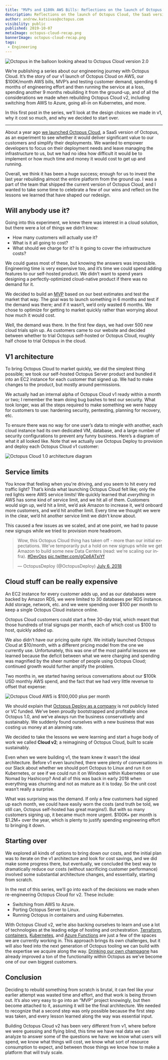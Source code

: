 ```yaml
---
title: "MVPs and $100k AWS Bills: Reflections on the launch of Octopus Cloud 1.0"
description: Reflections on the launch of Octopus Cloud, the SaaS version of Octopus, and how it shaped our plans for Octopus Cloud 2.0.
author: andrew.katsivas@octopus.com
visibility: public
published: 2019-10-07
metaImage: octopus-cloud-recap.png
bannerImage: octopus-cloud-recap.png
tags:
 - Engineering
---
```


![Octopus in the balloon looking ahead to Octopus Cloud version 2.0](octopus-cloud-recap.png)

We’re publishing a series about our engineering journey with Octopus Cloud. It’s the story of our v1 launch of Octopus Cloud on AWS, our $100K/month AWS bills, MVP’s and testing customer demand, spending 6 months of engineering effort and then running the service at a loss, spending another 9 months rebuilding it from the ground-up, and of all the considerations we made when rebuilding Octopus Cloud v2, including switching from AWS to Azure, going all-in on Kubernetes, and more.

In this first post in the series, we’ll look at the design choices we made in v1, why it cost so much, and why we decided to start over.

<hr />

About a year ago [we launched Octopus Cloud](https://octopus.com/blog/announcing-octopus-cloud), a SaaS version of Octopus, as an experiment to see whether it would deliver significant value to our customers and simplify their deployments. We wanted to empower developers to focus on their deployment needs and leave managing the infrastructure to us, but we had no idea how difficult it would be to implement or how much time and money it would cost to get up and running.

Overall, we think it has been a huge success; enough for us to invest the last year rebuilding almost the entire platform from the ground up. I was a part of the team that shipped the current version of Octopus Cloud, and I wanted to take some time to celebrate a few of our wins and reflect on the lessons we learned that have shaped our redesign.

## Will anybody use it?

Going into this experiment, we knew there was interest in a cloud solution, but there were a lot of things we didn’t know: 

* How many customers will actually use it?
* What is it all going to cost?
* What should we charge for it? Is it going to cover the infrastructure costs?

We could guess most of these, but knowing the answers was impossible. Engineering time is very expensive too, and it’s time we could spend adding features to our self-hosted product. We didn’t want to spend years designing a perfectly-optimized cloud-native product if there was no demand for it. 

We decided to build an [MVP](https://en.wikipedia.org/wiki/Minimum_viable_product) based on our best estimates and test the market that way. The goal was to launch something in 6 months and test if the demand was there; and if it wasn’t, we’d only wasted 6 months. We chose to optimize for getting to market quickly rather than worrying about how much it would cost. 

Well, the demand was there. In the first few days, we had over 500 new cloud trials spin up. As customers came to our website and decided between whether to trial Octopus self-hosted or Octopus Cloud, roughly half chose to trial Octopus in the cloud. 

## V1 architecture

To bring Octopus Cloud to market quickly, we did the simplest thing possible; we took our self-hosted Octopus Server product and bundled it into an EC2 instance for each customer that signed up. We had to make changes to the product, but mostly around permissions. 

We actually had an internal alpha of Octopus Cloud v1 ready within a month or two; I remember the team doing bug bashes to test our security. What took longer, was all the steps required to make something we were happy for customers to use: hardening security, pentesting, planning for recovery, etc.

To ensure there was no way for one user’s data to mingle with another, each cloud instance had its own dedicated VM, database, and a large number of security configurations to prevent any funny business. Here’s a diagram of what it all looked like. Note that we actually use Octopus Deploy to provision and deploy each Octopus Cloud v1 customer:

![Octopus Cloud 1.0 architecture diagram](octopus-cloud-v1-architecture-diagram.png "width=600")

## Service limits 

You know that feeling when you're driving, and you seem to hit every red traffic light? That’s kinda what launching Octopus Cloud felt like; only the red lights were AWS service limits! We quickly learned that *everything* in AWS has some kind of service limit, and we hit all of them. Customers would sign up, we’d hit a limit, we’d ask Amazon to increase it, we’d onboard more customers, and we’d hit another limit. Every time we thought we were in the clear, we’d hit another service limit we didn’t know about. 

This caused a few issues as we scaled, and at one point, we had to pause new signups while we tried to provision more headroom.

<blockquote class="twitter-tweet"><p lang="en" dir="ltr">Wow, this Octopus Cloud thing has taken off - more than our initial expectations. We&#39;ve temporarily put a hold on new signups while we get Amazon to build some new Data Centers (read: we&#39;re scaling our infra). <a href="https://twitter.com/hashtag/DevOps?src=hash&amp;ref_src=twsrc%5Etfw">#DevOps</a> <a href="https://t.co/gCp6ATxiYf">pic.twitter.com/gCp6ATxiYf</a></p>&mdash; OctopusDeploy (@OctopusDeploy) <a href="https://twitter.com/OctopusDeploy/status/1015048915605831680?ref_src=twsrc%5Etfw">July 6, 2018</a></blockquote> <script async src="https://platform.twitter.com/widgets.js" charset="utf-8"></script>

## Cloud stuff can be really expensive

An EC2 instance for every customer adds up, and as our databases were backed by Amazon RDS, we were limited to 30 databases per RDS instance. Add storage, network, etc. and we were spending over $100 per month to keep a single Octopus Cloud instance online. 

Octopus Cloud customers could start a free 30-day trial, which meant that those hundreds of trial signups per month, each of which cost us $100 to host, quickly added up. 

We also didn’t have our pricing quite right. We initially launched Octopus Cloud at $10/month, with a different pricing model from the one we currently use. Unfortunately, this was one of the most painful lessons we learned because the deficit between what we were charging and spending was magnified by the sheer number of people using Octopus Cloud; continued growth would further amplify the problem.

Two months in, we started having serious conversations about our $100k USD monthly AWS spend, and the fact that we had very little revenue to offset that expense:

![Octopus Cloud AWS is $100,000 plus per month](octopus-cloud-aws-bill.png)

We should explain that [Octopus Deploy as a company](https://octopus.com/company) is not publicly listed or VC funded. We’ve been proudly bootstrapped and profitable since Octopus 1.0, and we’ve always run the business conservatively and sustainably. We suddenly found ourselves with a new business that was costing us money at an alarming rate. 

We decided to take the lessons we were learning and start a huge body of work we called **Cloud v2**; a reimagining of Octopus Cloud, built to scale sustainably. 

Even when we were building v1, the team knew it wasn’t the ideal architecture. Before v1 even launched, there were plenty of conversations in our Slack about whether we should port Octopus to Linux and run it on Kubernetes, or see if we could run it on Windows within Kubernetes or use Nomad by Hashicorp? And all of this was back in early 2018 when everything was churning and not as mature as it is today. So the unit cost wasn’t really a surprise. 

What was surprising was the demand. If only a few customers had signed up each month, we could have easily worn the costs (and truth be told, we still can, Octopus self-hosted has great margins!). But with so many customers signing up, it became much more urgent. $100K+ per month is $1.2M+ over the year, which is plenty to justify spending engineering effort to bringing it down. 

## Starting over

We explored all kinds of options to bring down our costs, and the initial plan was to iterate on the v1 architecture and look for cost savings, and we did make some progress there, but eventually, we concluded the best way to dramatically reduce our costs (without sacrificing customer performance) involved some substantial architecture changes, and essentially, starting from scratch. 

In the rest of this series, we’ll go into each of the decisions we made when re-engineering Octopus Cloud for v2. These include:

 - Switching from AWS to Azure.
 - Porting Octopus Server to Linux.
 - Running Octopus in containers and using Kubernetes.

With Octopus Cloud v2, we’re also backing ourselves to learn and use a lot of technologies at the leading edge of hosting and orchestration. [Terraform](https://github.com/OctopusDeploy/terraform-provider-octopusdeploy), [containers](https://hub.docker.com/r/octopusdeploy/octopusdeploy), [Kubernetes](https://docs.microsoft.com/en-us/azure/aks/), and [Azure Functions](https://docs.microsoft.com/en-us/azure/azure-functions/) are just a few of the spaces we are currently working in. This approach brings its own challenges, but it will also feed into the next generation of Octopus tooling we can build with the expertise we acquire along the way. [Drinking our own champagne](https://en.wikipedia.org/wiki/Eating_your_own_dog_food) has already improved a ton of the functionality within Octopus as we’ve become one of our own biggest customers. 

## Conclusion

Deciding to rebuild something from scratch is brutal, it can feel like your earlier attempt was wasted time and effort, and that work is being thrown out. It’s also very easy to go into an “MVP” project knowingly, but then become attached to it, assuming it will be the final architecture. We needed to recognize that a second step was only possible because the first step was taken, and every lesson learned along the way was essential input. 

Building Octopus Cloud v2 has been very different from v1, where before we were guessing and flying blind, this time we have real data we can analyze to answer some of the questions we have: we know what users will spend, we know what things will cost, we know what sort of resource consumption to expect, and between those things we know how to make a platform that will truly scale.
